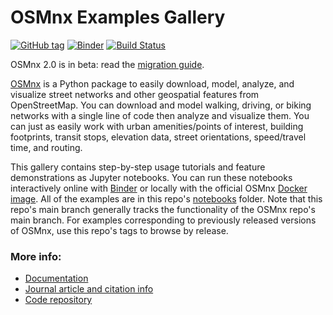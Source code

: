 # OSMnx Examples Gallery

[![GitHub tag](https://img.shields.io/github/v/tag/gboeing/osmnx-examples?label=Uses+OSMnx)](https://github.com/gboeing/osmnx)
[![Binder](https://mybinder.org/badge_logo.svg)](https://mybinder.org/v2/gh/gboeing/osmnx-examples/main?urlpath=lab)
[![Build Status](https://github.com/gboeing/osmnx-examples/workflows/CI/badge.svg?branch=main)](https://github.com/gboeing/osmnx-examples/actions/workflows/tests.yml)


OSMnx 2.0 is in beta: read the [migration guide](https://github.com/gboeing/osmnx/issues/1123).

[OSMnx](https://github.com/gboeing/osmnx) is a Python package to easily download, model, analyze, and visualize street networks and other geospatial features from OpenStreetMap. You can download and model walking, driving, or biking networks with a single line of code then analyze and visualize them. You can just as easily work with urban amenities/points of interest, building footprints, transit stops, elevation data, street orientations, speed/travel time, and routing.

This gallery contains step-by-step usage tutorials and feature demonstrations as Jupyter notebooks. You can run these notebooks interactively online with [Binder](https://mybinder.org/v2/gh/gboeing/osmnx-examples/main?urlpath=lab) or locally with the official OSMnx [Docker image](https://hub.docker.com/r/gboeing/osmnx). All of the examples are in this repo's [notebooks](notebooks) folder. Note that this repo's main branch generally tracks the functionality of the OSMnx repo's main branch. For examples corresponding to previously released versions of OSMnx, use this repo's tags to browse by release.

### More info:

- [Documentation](https://osmnx.readthedocs.io/)
- [Journal article and citation info](https://geoffboeing.com/publications/osmnx-paper/)
- [Code repository](https://github.com/gboeing/osmnx)
